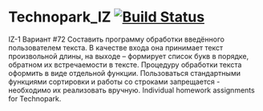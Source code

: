 # Technopark_IZ  [![Build Status](https://travis-ci.org/xpewa/Technopark_IZ.svg?branch=main)](https://travis-ci.org/xpewa/Technopark_IZ)

IZ-1
Вариант #72
Составить программу обработки введённого пользователем текста. В качестве входа она принимает текст произвольной длины, на выходе – формирует список букв в порядке, обратном их встречаемости в тексте. Процедуру обработки текста оформить в виде отдельной функции. Пользоваться стандартными функциями сортировки и работы со строками запрещается - необходимо их реализовать вручную.
Individual homework assignments for Technopark.
